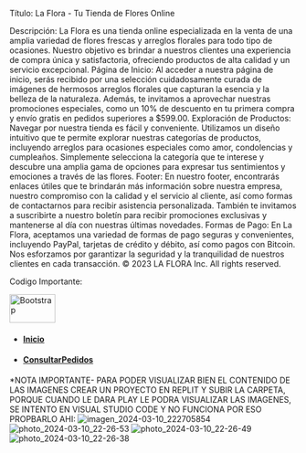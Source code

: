 Título: La Flora - Tu Tienda de Flores Online

Descripción:
La Flora es una tienda online especializada en la venta de una amplia variedad de flores frescas y arreglos florales para todo tipo de ocasiones. Nuestro objetivo es brindar a nuestros clientes una experiencia de compra única y satisfactoria, ofreciendo productos de alta calidad y un servicio excepcional.
Página de Inicio:
Al acceder a nuestra página de inicio, serás recibido por una selección cuidadosamente curada de imágenes de hermosos arreglos florales que capturan la esencia y la belleza de la naturaleza. Además, te invitamos a aprovechar nuestras promociones especiales, como un 10% de descuento en tu primera compra y envío gratis en pedidos superiores a $599.00.
Exploración de Productos:
Navegar por nuestra tienda es fácil y conveniente. Utilizamos un diseño intuitivo que te permite explorar nuestras categorías de productos, incluyendo arreglos para ocasiones especiales como amor, condolencias y cumpleaños. Simplemente selecciona la categoría que te interese y descubre una amplia gama de opciones para expresar tus sentimientos y emociones a través de las flores.
Footer:
En nuestro footer, encontrarás enlaces útiles que te brindarán más información sobre nuestra empresa, nuestro compromiso con la calidad y el servicio al cliente, así como formas de contactarnos para recibir asistencia personalizada. También te invitamos a suscribirte a nuestro boletín para recibir promociones exclusivas y mantenerse al día con nuestras últimas novedades.
Formas de Pago:
En La Flora, aceptamos una variedad de formas de pago seguras y convenientes, incluyendo PayPal, tarjetas de crédito y débito, así como pagos con Bitcoin. Nos esforzamos por garantizar la seguridad y la tranquilidad de nuestros clientes en cada transacción.
© 2023 LA FLORA Inc. All rights reserved.

Codigo Importante:
   <nav class="navbar navbar-expand-lg bg-primary" class="navbar bg-dark " data-bs-theme="dark"">
    <div class="container-fluid">
    <nav class="navbar" >
    <div class="container">
      <a class="navbar-brand " href="index.php">
       <img src="img/logo.png" alt="Bootstrap" width= 80px height=50px> 
    </a>
    </div>
     </nav>
      <div class="collapse navbar-collapse " id="navbarTogglerDemo02">
        <ul class="navbar-nav me-auto mb-2 mb-lg-0">
          <li class="nav-item">
            <a class="nav-link active" aria-current="page" href="index.php"><h4 class="fw-bold">Inicio</h5></a>
          </li>
         <li class="nav-item">
           <a class="nav-link active" aria-current="page" href="pedidos.html"><h4 class="fw-bold">ConsultarPedidos</h5></a>
          </li>
          </li>
        </ul>
      </div>
    </div>
  </nav>

*NOTA IMPORTANTE- PARA PODER VISUALIZAR BIEN EL CONTENIDO DE LAS IMAGENES CREAR UN PROYECTO EN REPLIT Y SUBIR LA CARPETA, PORQUE CUANDO LE DARA PLAY LE PODRA VISUALIZAR LAS IMAGENES, SE INTENTO EN VISUAL STUDIO CODE Y NO FUNCIONA POR ESO PROPBARLO AHI:
![imagen_2024-03-10_222705854](https://github.com/CHARLYGITLOAD/PROYECTO3/assets/152248103/d3dd490b-e4b2-4db1-bc83-14c82b787940)
![photo_2024-03-10_22-26-53](https://github.com/CHARLYGITLOAD/PROYECTO3/assets/152248103/693bf6c1-68f2-4311-bde5-c6e59bd334f9)
![photo_2024-03-10_22-26-49](https://github.com/CHARLYGITLOAD/PROYECTO3/assets/152248103/d69014ba-e2ae-4c6d-9ce7-ffb53784290a)
![photo_2024-03-10_22-26-38](https://github.com/CHARLYGITLOAD/PROYECTO3/assets/152248103/f662448c-2c2e-4fed-a84a-e63098c53a41)



